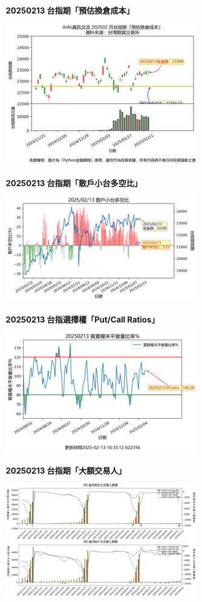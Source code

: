 ## 20250213 台指期「預估換倉成本」
![](images/txfcost.png)

## 20250213 台指期「散戶小台多空比」
![](images/bbiri.png)

## 20250213 台指選擇權「Put/Call Ratios」
![](images/pcratio.png)

## 20250213 台指期「大額交易人」
![](images/blocktrade.png)

